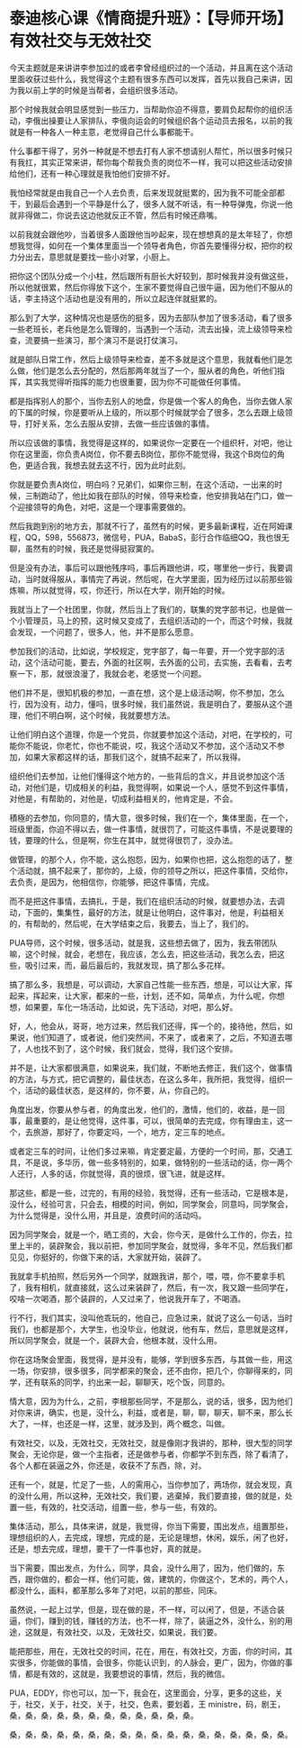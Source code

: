 # 泰迪核心课《情商提升班》：【导师开场】有效社交与无效社交

今天主题就是来讲讲李参加过的或者李曾经组织过的一个活动，并且离在这个活动里面收获过些什么，我觉得这个主题有很多东西可以发挥，首先以我自己来讲，因为我以前上学的时候是当帮者，会组织很多活动。

那个时候我就会明显感觉到一些压力，当帮助你迫不得意，要肩负起帮你的组织活动，李俄出操要让人家排队，李俄向运会的时候组织各个运动员去报名，以前的我就是有一种各人一种主意，老觉得自己什么事都能干。

什么事都干得了，另外一种就是不想去打有人家不想请别人帮忙，所以很多时候只有我扛，其实正常来讲，帮你每个帮我负责的岗位不一样，我可以把这些活动安排给他们，还有一种心理就是我怕他们安排不好。

我怕经常就是由我自己一个人去负责，后来发现就挺累的，因为我不可能全部都干，到最后会遇到一个平静是什么了，很多人就不听话，有一种导弹鬼，你说一他就非得做二，你说去这边他就反正不管，然后有时候还鼎嘴。

以前我就会跟他吵，当着很多人面跟他当吵起来，现在想想真的是太年轻了，你想想我觉得，如何在一个集体里面当一个领导者角色，你首先要懂得分权，把你的权力分出去，意思就是要找一些小对掌，小厨上。

把你这个团队分成一个小柱，然后跟所有厨长大好较到，那时候我并没有做这些，所以他就很累，然后你得放下这个，生家不要觉得自己很牛逼，因为他们不服从的话，李主持这个活动也是没有用的，所以立起连伴就挺累的。

那么到了大学，这种情况也是感伤的挺多，因为去部队参加了很多活动，看了很多一些老班长，老兵他是怎么管理的，当遇到一个活动，流去出操，流上级领导来检查，流要搞一些演习，那个演习不是说打仗演习。

就是部队日常工作，然后上级领导来检查，差不多就是这个意思，我就看他们是怎么做，他们是怎么去分配的，然后那两年就当了一个，服从者的角色，听他们指挥，其实我觉得听指挥的能力也很重要，因为你不可能做任何事情。

都是指挥别人的那个，当你去别人的地盘，你是做一个客人的角色，当你去做人家的下属的时候，你是要听从上级的，所以那个时候就学会了很多，怎么去跟上级领导，打好关系，怎么去服从安排，去做一些应该做的事情。

所以应该做的事情，我觉得是这样的，如果说你一定要在一个组织杆，对吧，他让你在这里面，你负责A岗位，你不要去B岗位，那你不能觉得，我这个B岗位的角色，更适合我，我想去就去这不行，因为此时此刻。

你就是要负责A岗位，明白吗？兄弟们，如果你三制，在这个活动，一出来的时候，三制跑动了，他比如我在部队的时候，领导来检查，他安排我站在门口，做一个迎接领导的角色，对吧，这是一个理事需要做的。

然后我跑到别的地方去，那就不行了，虽然有的时候，更多最新课程，近在阿姆课程，QQ，598，556873，微信号，PUA，BabaS，彭行合作临细QQ，我也很无聊，虽然有的时候，我还是觉得挺寂寞的。

但是没有办法，事后可以跟他残序吗，事后再跟他讲，哎，哪里他一步行，我要调动，当时就得服从，事情完了再说，然后呢，在大学里面，因为经历过以前那些锻炼嘛，所以就觉得，哎，你还行，所以在大学，刚开始的时候。

我就当上了一个社团里，你就，然后当上了我们的，联集的党字部书记，也是做一个小管理员，马上的预，这时候又变成了，去组织活动的一个，而这个时候，我就会发现，一个问题了，很多人，他，并不是那么愿意。

参加我们的活动，比如说，学校规定，党字部了，每一年要，开一个党字部的活动，这个活动可能，要去，外面的社区啊，去外面的公司，去实施，去看看，去考察一下，那，就很浪漫了，我就会老，老感觉一个问题。

他们并不是，很知机极的参加，一直在想，这个是上级活动啊，你不参加，怎么行，因为没有，动力，懂吗，很多时候，我们虽然说，我是明白了，要服从这个道理，他们不明白啊，这个时候，我就要想方法。

让他们明白这个道理，你是一个党员，你就要参加这个活动，对吧，在学校的，可能你不能说，你老忙，你也不能说，哎，我这个活动又不参加，这个活动又不参加，如果大家都这样的话，那我们这个，就搞不起来了，所以我得。

组织他们去参加，让他们懂得这个地方的，一些背后的含义，并且说参加这个活动，对他们是，切成相关的利益，我觉得啊，如果说一个人，感觉不到这件事情，对他是，有帮助的，对他是，切成利益相关的，他肯定是，不会。

積極的去参加，你同意的，情大意，很多时候，我们在一个，集体里面，在一个，班级里面，你迫不得以去，做一件事情，就很罚了，可能这件事情，不是说要理的钱，要理的什么，但是啊，你生在其中，就觉得很罚了，没办法。

做管理，的那个人，你不能，这么抱怨，因为，如果你也把，这么抱怨的话了，整个活动就，搞不起来了，那你的，上级，你的领导之所以，把这件事情，交给你，去负责，是因为，他相信你，你能够，把这件事情，完成。

而不是把这件事情，去搞扎，于是，我们在组织活动的时候，就要想办法，去调动，下面的，集集性，最好的方法，就是让他明白，这件事对，他是，利益相关的，有帮助的，然后呢，在大学结束之后，我要去，当上了，我们的。

PUA导师，这个时候，很多活动，就是我，这些想去做了，因为，我去带团队嘛，这个时候，就会，老想在，我应该，怎么去，把这些活动，我怎么去，把这些，吸引过来，而，最后最后的，我就发现，搞了那么多花样。

搞了那么多，我想是，可以调动，大家自己性能一些东西，想是，可以让大家，挥起来，挥起来，让大家，都来的一些，计划，还不如，简单点，为什么呢，你想想，如果要，车化一场活动，比如说，先下活动，对吧，那么好。

好，人，他会从，哥哥，地方过来，然后我们还得，挥一个的，接待他，然后，如果说，他们知道了，或者说，他们突然间，不来了，或者来了，之后，不知道去哪了，人也找不到了，这个时候，我们就会，觉得，我们这个安排。

并不是，让大家都很满意，如果说来，我们就，不断地去修正，我们这个，做事情的方法，与方式，把它调整的，最佳状态，在这么多年，我所把，我觉得，组织一个，活动的最佳状态，是这样的，你不要，从，你自己的。

角度出发，你要从参与者，的角度出发，他们的，激情，他们的，收益，是一回事，最重要的，是让他觉得，这件事，可以，很简单的去完成，你有理由主，这一个，去旅游，那好了，你要定吗，一个，地方，定三车的地点。

或者定三车的时间，让他们多过来嘛，肯定要定最，方便的一个时间，那，交通工具，不是说，多华历，做一些多特别的，如果，做特别的一些活动的话，你一两个人还行，人多的话，你就觉得，真的很烦，很飞进，就是这样。

那这些，都是一些，过完的，有用的经验，我觉得，还有一些活动，它是根本是，没什么，经验可言，只会去，相模的时间，例如，同学聚会，同意吗，同学聚会，为什么觉得是，没什么用，并且是，浪费时间的活动吗。

因为同学聚会，就是一个，晒工资的，大会，你今天，是做什么工作的，你去，拉里上半的，装辟聚会，我以前把，参加同学聚会，就觉得，多年不见，然后我们都见见，你挺好的，你做下来的话，大家就开始，装辟了。

我就拿手机拍照，然后另外一个同学，就跟我讲，那个，喂，喂，你不要拿手机了，我有相机，就直接就，这么过来装辟了，然后，有一次，我又跟一些同学在，咬啥一次喝酒，那个装辟的，人又过来了，他说我开车了，不喝酒。

行不行，我们其实，没叫他乖玩的，他自己，应急过来，就说了这么一句话，当时我们，也都是那个，大学生，也没毕业，他就说，他有车，然后，意思就是这样，所以同学聚会，就是一个，装辟大会，他根本就，没什么用。

你在这场聚会里面，我觉得，是并没有，能够，学到很多东西，与其做一些，用这一场，你安排，很多很多，同学都来的聚会，还不由你，把几个，你聊得来的，同学，还有联系的同学，约出来一起，聊聊天，吃个饭，同意的。

情大意，因为为什么，之前，李根那些同学，不是那么，说的话，很多，因为他们对你来讲，确实，也是，没什么，利益，或者是，聊，聊，聊天，聊不来，那么长大了，一样，也还是一样，这里，就涉及到，两个概念，叫做。

有效社交，以及，无效社交，无效社交，就是像刚才我讲的，那种，很大型的同学聚会，无论你是，做一个主指者，还是做参与者，你都学不到东西，除了看清了，各个人都在装逼之外，你还是，收获不了东西，除，对。

还有一个，就是，忙足了一些，人的需用心，当你参加了，两场你，就会发现，真的没什么用，所以这种，无效社交，我们要，逃棄掉，我们要直接，做的就是，处置一些，有效的，社交活动，组置一些，参与一些，有效的。

集体活动，那么，具体来讲，就是，我觉得，你当下需要，围出发点，组置那些，理想组织的人，去完成，理想，完成的是，无论是理想，休闲，娱乐，闲了也好，还是，想去完成，理想，要干了一件事也好，真的就是。

当下需要，围出发点，为什么，同学，具会，没什么用了，因为，他们做的，东西，跟你做的，都会一样，他们可能，做，建筑的，你做这个，艺术的，两个人，都没什么，画料，都革那么多年了对吧，以前的那些，同床。

虽然说，一起上过学，但是，现在做的是，不一样，可以闲了，但是，不适合装逼，你们，赚到的钱，赚钱的方法，也不一样，除了，装逼之外，没什么，别的用途，这就是，有效社交，以及，无效社交，如果说，我们要。

能把那些，用在，无效社交的时间，花在，用在，有效社交，方面，你的时间，其实很多，你能做的事情，会很多，你能认识到，的人脉会，更广，因为，你做的事情，都是有效的，这就是，我要想说的事情，然后，我的微信。

PUA，EDDY，你也可以，加一下，我会在，这里面会，分享，更多的这些，关于，社交，关于，社交，关于，社交，色素，要划着，王 ministre，码，剧王，桑，桑，桑，桑，桑，桑，桑，桑，桑，桑，桑，桑。

桑，桑，桑，桑，桑，桑，桑，桑，桑，桑，桑，桑，桑，桑，桑，桑，桑，桑。